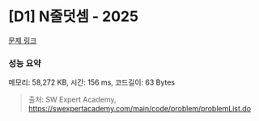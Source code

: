 # [D1] N줄덧셈 - 2025 

[문제 링크](https://swexpertacademy.com/main/code/problem/problemDetail.do?contestProbId=AV5QFZtaAscDFAUq) 

### 성능 요약

메모리: 58,272 KB, 시간: 156 ms, 코드길이: 63 Bytes



> 출처: SW Expert Academy, https://swexpertacademy.com/main/code/problem/problemList.do